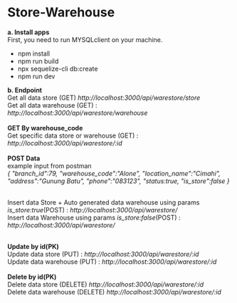 # Store-Warehouse


<b>a. Install apps</b> <br>
First, you need to run MYSQLclient on your machine.
<br>
<ul>
  <li>npm install</li>
  <li>npm run build</li>
  <li>npx sequelize-cli db:create</li>
  <li>npm run dev</li>
</ul>

<b>b. Endpoint </b> <br>
Get all data store (GET) <i>http://localhost:3000/api/warestore/store</i>
<br>
Get all data warehouse (GET) : <i>http://localhost:3000/api/warestore/warehouse</i>
<br><br>
<b>GET By warehouse_code</b> <br>
Get specific data store or warehouse (GET) : <i>http://localhost:3000/api/warestore/:id</i>
<br><br>
<b>POST Data</b>
<br>
example input from postman <br>
<i>
{
    "branch_id":79,
    "warehouse_code":"Alone",
    "location_name":"Cimahi",
    "address":"Gunung Batu",
    "phone":"083123",
    "status:true,
    "is_store":false
}
</i>

<br>
Insert data Store + Auto generated data warehouse using params <i>is_store:true</i>(POST) : <i>http://localhost:3000/api/warestore/</i>
<br>
Insert data Warehouse using params <i>is_store:false</i>(POST) : <i>http://localhost:3000/api/warestore/</i>
<br><br>

<b>Update by id(PK)</b><br>
Update data store (PUT) : <i>http://localhost:3000/api/warestore/:id</i>
<br>
Update data warehouse (PUT) : <i>http://localhost:3000/api/warestore/:id</i>
<br><br>
<b>Delete by id(PK)</b><br>
Delete data store (DELETE) <i>http://localhost:3000/api/warestore/:id</i>
<br>
Delete data warehouse (DELETE) <i>http://localhost:3000/api/warestore/:id</i>
